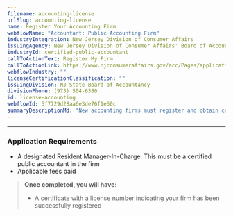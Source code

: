 ```yaml
---
filename: accounting-license
urlSlug: accounting-license
name: Register Your Accounting Firm
webflowName: "Accountant: Public Accounting Firm"
industryIntegration: New Jersey Division of Consumer Affairs
issuingAgency: New Jersey Division of Consumer Affairs' Board of Accountancy
industryId: certified-public-accountant
callToActionText: Register My Firm
callToActionLink: https://www.njconsumeraffairs.gov/acc/Pages/applications.aspx
webflowIndustry: ""
licenseCertificationClassification: ""
issuingDivision: NJ State Board of Accountancy
divisionPhone: (973) 504-6380
id: license-accounting
webflowId: 5f7729d28aa6e3de76f1e60c
summaryDescriptionMd: "New accounting firms must register and obtain certification."
---
```


---

### Application Requirements

- A designated Resident Manager-In-Charge. This must be a certified public accountant in the firm
- Applicable fees paid

> **Once completed, you will have:**
>
> - A certificate with a license number indicating your firm has been successfully registered
